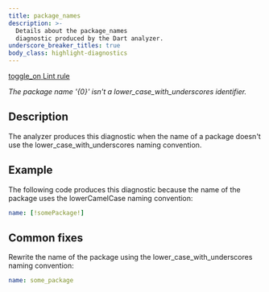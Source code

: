 ```yaml
---
title: package_names
description: >-
  Details about the package_names
  diagnostic produced by the Dart analyzer.
underscore_breaker_titles: true
body_class: highlight-diagnostics
---
```


<div class="tags">
  <a class="tag-label"
      href="/tools/linter-rules/package_names"
      title="Learn about the lint rule that enables this diagnostic."
      aria-label="Learn about the lint rule that enables this diagnostic."
      target="_blank">
    <span class="material-symbols" aria-hidden="true">toggle_on</span>
    <span>Lint rule</span>
  </a>
</div>

_The package name '{0}' isn't a lower\_case\_with\_underscores identifier._

## Description

The analyzer produces this diagnostic when the name of a package doesn't
use the lower_case_with_underscores naming convention.

## Example

The following code produces this diagnostic because the name of the
package uses the lowerCamelCase naming convention:

```yaml
name: [!somePackage!]
```

## Common fixes

Rewrite the name of the package using the lower_case_with_underscores
naming convention:

```yaml
name: some_package
```
